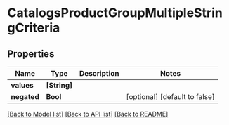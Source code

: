 # CatalogsProductGroupMultipleStringCriteria

## Properties
Name | Type | Description | Notes
------------ | ------------- | ------------- | -------------
**values** | **[String]** |  | 
**negated** | **Bool** |  | [optional] [default to false]

[[Back to Model list]](../README.md#documentation-for-models) [[Back to API list]](../README.md#documentation-for-api-endpoints) [[Back to README]](../README.md)


